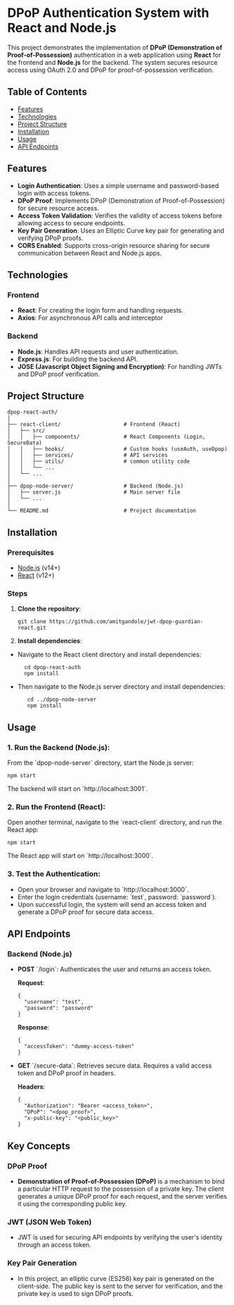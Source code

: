 # DPoP Authentication System with React and Node.js

This project demonstrates the implementation of **DPoP (Demonstration of Proof-of-Possession)** authentication in a web application using **React** for the frontend and **Node.js** for the backend. The system secures resource access using OAuth 2.0 and DPoP for proof-of-possession verification.

## Table of Contents

- [Features](#features)
- [Technologies](#technologies)
- [Project Structure](#project-structure)
- [Installation](#installation)
- [Usage](#usage)
- [API Endpoints](#api-endpoints)

## Features

- **Login Authentication**: Uses a simple username and password-based login with access tokens.
- **DPoP Proof**: Implements DPoP (Demonstration of Proof-of-Possession) for secure resource access.
- **Access Token Validation**: Verifies the validity of access tokens before allowing access to secure endpoints.
- **Key Pair Generation**: Uses an Elliptic Curve key pair for generating and verifying DPoP proofs.
- **CORS Enabled**: Supports cross-origin resource sharing for secure communication between React and Node.js apps.

## Technologies

### Frontend

- **React**: For creating the login form and handling requests.
- **Axios**: For asynchronous API calls and interceptor

### Backend

- **Node.js**: Handles API requests and user authentication.
- **Express.js**: For building the backend API.
- **JOSE (Javascript Object Signing and Encryption)**: For handling JWTs and DPoP proof verification.

## Project Structure

    dpop-react-auth/
    │
    ├── react-client/                    # Frontend (React)
    │   ├── src/
    │   │   ├── components/              # React Components (Login, SecureData)
    │   │   ├── hooks/                   # Custom hooks (useAuth, useDpop)
    │   │   ├── services/                # API services
    │   │   ├── utils/                   # common utility code
    │   │   └── ...
    │   └── ...
    │
    ├── dpop-node-server/                # Backend (Node.js)
    │   ├── server.js                    # Main server file
    │   └── ...
    │
    └── README.md                        # Project documentation

## Installation

### Prerequisites

- [Node.js](https://nodejs.org/) (v14+)
- [React](https://react.dev/learn/installation) (v12+)

### Steps

1.  **Clone the repository**:

        git clone https://github.com/amitgandole/jwt-dpop-guardian-react.git

2.  **Install dependencies**:

- Navigate to the React client directory and install dependencies:

        cd dpop-react-auth
        npm install

- Then navigate to the Node.js server directory and install dependencies:

         cd ../dpop-node-server
         npm install

## Usage

### 1. **Run the Backend (Node.js)**:

From the \`dpop-node-server\` directory, start the Node.js server:

    npm start

The backend will start on \`http://localhost:3001\`.

### 2. **Run the Frontend (React)**:

Open another terminal, navigate to the \`react-client\` directory, and run the React app:

    npm start

The React app will start on \`http://localhost:3000\`.

### 3. **Test the Authentication**:

- Open your browser and navigate to \`http://localhost:3000\`.
- Enter the login credentials (username: \`test\`, password: \`password\`).
- Upon successful login, the system will send an access token and generate a DPoP proof for secure data access.

## API Endpoints

### Backend (Node.js)

- **POST** \`/login\`: Authenticates the user and returns an access token.

  **Request**:

      {
        "username": "test",
        "password": "password"
      }

  **Response**:

      {
        "accessToken": "dummy-access-token"
      }

- **GET** \`/secure-data\`: Retrieves secure data. Requires a valid access token and DPoP proof in headers.

  **Headers**:

      {
        "Authorization": "Bearer <access_token>",
        "DPoP": "<dpop_proof>",
        "x-public-key": "<public_key>"
      }

## Key Concepts

### DPoP Proof

- **Demonstration of Proof-of-Possession (DPoP)** is a mechanism to bind a particular HTTP request to the possession of a private key. The client generates a unique DPoP proof for each request, and the server verifies it using the corresponding public key.

### JWT (JSON Web Token)

- JWT is used for securing API endpoints by verifying the user's identity through an access token.

### Key Pair Generation

- In this project, an elliptic curve (ES256) key pair is generated on the client-side. The public key is sent to the server for verification, and the private key is used to sign DPoP proofs.

